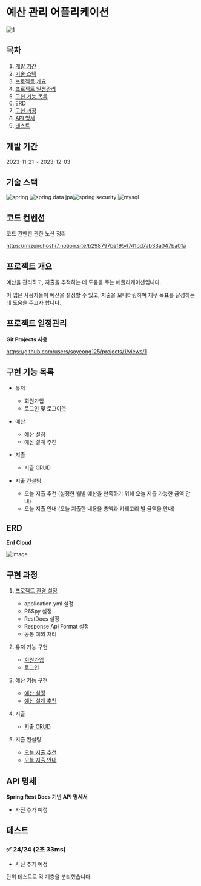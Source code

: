# 예산 관리 어플리케이션

![1](https://github.com/soyeong125/budget-management/assets/57309311/4445a78d-e891-47b7-94ea-7eb497f5a910)
## 목차

1. [개발 기간](#개발-기간)
2. [기술 스택](#기술-스택)
3. [프로젝트 개요](#프로젝트-개요)
4. [프로젝트 일정관리](#프로젝트-일정관리)
5. [구현 기능 목록](#구현-기능-목록)
6. [ERD](#erd)
7. [구현 과정](#구현-과정)
8. [API 명세](#api-명세)
9. [테스트](#테스트)

## 개발 기간

2023-11-21 ~ 2023-12-03

## 기술 스택

<img src="https://img.shields.io/badge/spring-6DB33F?style=for-the-badge&logo=spring&logoColor=white" alt="spring"/> <img src="https://img.shields.io/badge/spring data jpa-6DB33F?style=for-the-badge&logo=spring&logoColor=white" alt="spring data jpa"/><img src="https://img.shields.io/badge/spring security-6DB33F?style=for-the-badge&logo=springSecurity&logoColor=white" alt="spring security"/> <img src="https://img.shields.io/badge/mysql-4479A1?style=for-the-badge&logo=mysql&logoColor=white" alt="mysql"/>

## 코드 컨벤션

코드 컨벤션 관한 노션 정리

https://mizuirohoshi7.notion.site/b298797bef954741bd7ab33a047ba01a

## 프로젝트 개요

예산을 관리하고, 지출을 추적하는 데 도움을 주는 애플리케이션입니다. 

이 앱은 사용자들이 예산을 설정할 수 있고, 지출을 모니터링하며 재무 목표를 달성하는 데 도움을 주고자 합니다.

## 프로젝트 일정관리

**Git Projects 사용**

https://github.com/users/soyeong125/projects/1/views/1

## 구현 기능 목록

* 유저
    * 회원가입
    * 로그인 및 로그아웃


* 예산
    * 예산 설정 
    * 예산 설계 추천


* 지출
    * 지출 CRUD

* 지출 컨설팅
    * 오늘 지출 추천 (설정한 월별 예산을 만족하기 위해 오늘 지출 가능한 금액 안내)
    * 오늘 지출 안내 (오늘 지출한 내용을 총액과 카테고리 별 금액을 안내)


## ERD

**Erd Cloud**

![image](https://github.com/soyeong125/budget-management/assets/57309311/5d738b73-9e9b-4515-8d63-0f44ea493630)

## 구현 과정

1. [프로젝트 환경 설정](https://github.com/soyeong125/budget-management/issues/1)
    * application.yml 설정
    * P6Spy 설정
    * RestDocs 설정
    * Response Api Format 설정
    * 공통 예외 처리


2. 유저 기능 구현
    * [회원가입](https://github.com/soyeong125/budget-management/issues/6)
    * [로그인](https://github.com/soyeong125/budget-management/issues/8)


3. 예산 기능 구현
    * [예산 설정](https://github.com/soyeong125/budget-management/issues/12)
    * [예산 설계 추천](https://github.com/soyeong125/budget-management/issues/12)


4. 지출
    * [지출 CRUD](https://github.com/soyeong125/budget-management/issues/18)


5. 지출 컨설팅
   * [오늘 지출 추천](https://github.com/soyeong125/budget-management/issues/19)
   * [오늘 지출 안내](https://github.com/soyeong125/budget-management/issues/23)

    

## API 명세

**Spring Rest Docs 기반 API 명세서**
* 사진 추가 예정

## 테스트

### ✅ 24/24 (2초 33ms)

* 사진 추가 예정

단위 테스트로 각 계층을 분리했습니다.
